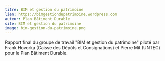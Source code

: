 ```yaml
---
titre: BIM et gestion du patrimoine
lien: https://bimgestiondupatrimoine.wordpress.com
auteur: Plan Bâtiment Durable
site: BIM et gestion du patrimoine
image: bim-gestion-du-patrimoine.png
---
```


Rapport final du groupe de travail "BIM et gestion du patrimoine" piloté par Frank Hovorka (Caisse des Dépôts et Consignations) et Pierre Mit (UNTEC) pour le Plan Bâtiment Durable.